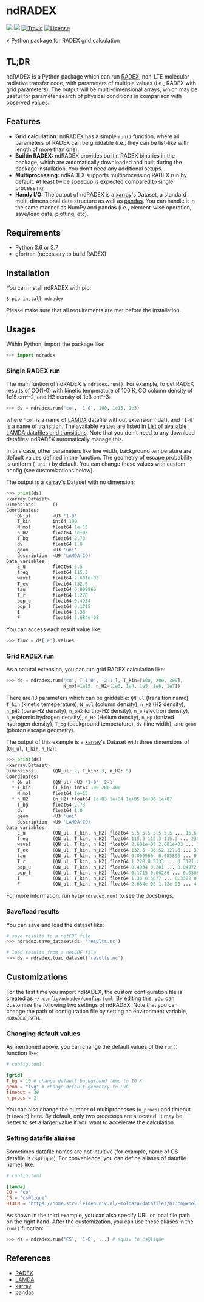 # ndRADEX

[![](https://img.shields.io/pypi/v/ndradex.svg?label=PyPI)](https://pypi.org/pypi/ndradex/)
[![](https://img.shields.io/pypi/pyversions/ndradex.svg?label=Python)](https://pypi.org/pypi/ndradex/)
[![Travis](https://img.shields.io/travis/astropenguin/ndradex/master.svg?label=Travis%20CI)](https://travis-ci.org/astropenguin/ndradex)
[![License](https://img.shields.io/badge/license-MIT-blue.svg?label=License)](LICENSE)

:zap: Python package for RADEX grid calculation

## TL;DR

ndRADEX is a Python package which can run [RADEX], non-LTE molecular radiative transfer code, with parameters of multiple values (i.e., RADEX with grid parameters).
The output will be multi-dimensional arrays, which may be useful for parameter search of physical conditions in comparison with observed values.

## Features

- **Grid calculation:** ndRADEX has a simple `run()` function, where all parameters of RADEX can be griddable (i.e., they can be list-like with length of more than one).
- **Builtin RADEX:** ndRADEX provides builtin RADEX binaries in the package, which are automatically downloaded and built during the package installation. You don't need any additional setups.
- **Multiprocessing:** ndRADEX supports multiprocessing RADEX run by default. At least twice speedup is expected compared to single processing.
- **Handy I/O:** The output of ndRADEX is a [xarray]'s Dataset, a standard multi-dimensional data structure as well as [pandas]. You can handle it in the same manner as NumPy and pandas (i.e., element-wise operation, save/load data, plotting, etc).

## Requirements

- Python 3.6 or 3.7
- gfortran (necessary to build RADEX)

## Installation

You can install ndRADEX with pip:

```shell
$ pip install ndradex
```

Please make sure that all requirements are met before the installation.

## Usages

Within Python, import the package like:

```python
>>> import ndradex
```

### Single RADEX run

The main funtion of ndRADEX is `ndradex.run()`.
For example, to get RADEX results of CO(1-0) with kinetic temperature of 100 K, CO column density of 1e15 cm^-2, and H2 density of 1e3 cm^-3:

```python
>>> ds = ndradex.run('co', '1-0', 100, 1e15, 1e3)
```

where `'co'` is a name of [LAMDA] datafile without extension (.dat), and `'1-0'` is a name of transition.
The available values are listed in [List of available LAMDA datafiles and transitions](https://github.com/astropenguin/ndradex/wiki/List-of-available-LAMDA-datafiles-and-transitions).
Note that you don't need to any download datafiles:
ndRADEX automatically manage this.

In this case, other parameters like line width, background temperature are default values defined in the function.
The geometry of escape probability is uniform (`'uni'`) by default.
You can change these values with custom config (see customizations below).

The output is a [xarray]'s Dataset with no dimension:

```python
>>> print(ds)
<xarray.Dataset>
Dimensions:      ()
Coordinates:
    QN_ul        <U3 '1-0'
    T_kin        int64 100
    N_mol        float64 1e+15
    n_H2         float64 1e+03
    T_bg         float64 2.73
    dv           float64 1.0
    geom         <U3 'uni'
    description  <U9 'LAMDA(CO)'
Data variables:
    E_u          float64 5.5
    freq         float64 115.3
    wavel        float64 2.601e+03
    T_ex         float64 132.5
    tau          float64 0.009966
    T_r          float64 1.278
    pop_u        float64 0.4934
    pop_l        float64 0.1715
    I            float64 1.36
    F            float64 2.684e-08
```

You can access each result value like:

```python
>>> flux = ds['F'].values
```

### Grid RADEX run

As a natural extension, you can run grid RADEX calculation like:

```python
>>> ds = ndradex.run('co', ['1-0', '2-1'], T_kin=[100, 200, 300],
                     N_mol=1e15, n_H2=[1e3, 1e4, 1e5, 1e6, 1e7])
```

There are 13 parameters which can be griddable:
`QN_ul` (transition name), `T_kin` (kinetic temeperature), `N_mol` (column density), `n_H2` (H2 density), `n_pH2` (para-H2 density), `n_oH2` (ortho-H2 density), `n_e` (electron density), `n_H` (atomic hydrogen density), `n_He` (Helium density), `n_Hp` (ionized hydrogen density), `T_bg` (background temperature), `dv` (line width), and `geom` (photon escape geometry).

The output of this example is a [xarray]'s Dataset with three dimensions of (`QN_ul`, `T_kin`, `n_H2`):

```python
>>> print(ds)
<xarray.Dataset>
Dimensions:      (QN_ul: 2, T_kin: 3, n_H2: 5)
Coordinates:
  * QN_ul        (QN_ul) <U3 '1-0' '2-1'
  * T_kin        (T_kin) int64 100 200 300
    N_mol        float64 1e+15
  * n_H2         (n_H2) float64 1e+03 1e+04 1e+05 1e+06 1e+07
    T_bg         float64 2.73
    dv           float64 1.0
    geom         <U3 'uni'
    description  <U9 'LAMDA(CO)'
Data variables:
    E_u          (QN_ul, T_kin, n_H2) float64 5.5 5.5 5.5 5.5 ... 16.6 16.6 16.6
    freq         (QN_ul, T_kin, n_H2) float64 115.3 115.3 115.3 ... 230.5 230.5
    wavel        (QN_ul, T_kin, n_H2) float64 2.601e+03 2.601e+03 ... 1.3e+03
    T_ex         (QN_ul, T_kin, n_H2) float64 132.5 -86.52 127.6 ... 316.6 301.6
    tau          (QN_ul, T_kin, n_H2) float64 0.009966 -0.005898 ... 0.0009394
    T_r          (QN_ul, T_kin, n_H2) float64 1.278 0.5333 ... 0.3121 0.2778
    pop_u        (QN_ul, T_kin, n_H2) float64 0.4934 0.201 ... 0.04972 0.04426
    pop_l        (QN_ul, T_kin, n_H2) float64 0.1715 0.06286 ... 0.03089 0.02755
    I            (QN_ul, T_kin, n_H2) float64 1.36 0.5677 ... 0.3322 0.2957
    F            (QN_ul, T_kin, n_H2) float64 2.684e-08 1.12e-08 ... 4.666e-08
```

For more information, run `help(rdradex.run)` to see the docstrings.

### Save/load results

You can save and load the dataset like:

```python
# save results to a netCDF file
>>> ndradex.save_dataset(ds, 'results.nc')

# load results from a netCDF file
>>> ds = ndradex.load_dataset('results.nc')
```

## Customizations

For the first time you import ndRADEX, the custom configuration file is created as `~/.config/ndradex/config.toml`.
By editing this, you can customize the following two settings of ndRADEX.
Note that you can change the path of configuration file by setting an environment variable, `NDRADEX_PATH`.

### Changing default values

As mentioned above, you can change the default values of the `run()` function like:

```toml
# config.toml

[grid]
T_bg = 10 # change default background temp to 10 K
geom = "lvg" # change default geometry to LVG
timeout = 30
n_procs = 2
```

You can also change the number of multiprocesses (`n_procs`) and timeout (`timeout`) here.
By default, only two processes are allocated.
It may be better to set a larger value if you want to accelerate the calculation.

### Setting datafile aliases

Sometimes datafile names are not intuitive (for example, name of CS datafile is `cs@lique`).
For convenience, you can define aliases of datafile names like:

```toml
# config.toml

[lamda]
CO = "co"
CS = "cs@lique"
H13CN = "https://home.strw.leidenuniv.nl/~moldata/datafiles/h13cn@xpol.dat"
```

As shown in the third example, you can also specify URL or local file path on the right hand.
After the customization, you can use these aliases in the `run()` function:

```python
>>> ds = ndradex.run('CS', '1-0', ...) # equiv to cs@lique
```

## References

- [RADEX]
- [LAMDA]
- [xarray]
- [pandas]

[xarray]: http://xarray.pydata.org/en/stable/
[RADEX]: https://home.strw.leidenuniv.nl/~moldata/radex.html
[LAMDA]: https://home.strw.leidenuniv.nl/~moldata/
[pandas]: https://pandas.pydata.org/
